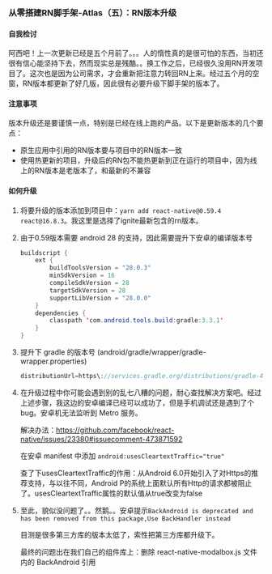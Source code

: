### 从零搭建RN脚手架-Atlas（五）：RN版本升级

#### 自我检讨

阿西吧！上一次更新已经是五个月前了。。。人的惰性真的是很可怕的东西，当初还很有信心能坚持下去，然而现实总是残酷。。换工作之后，已经很久没用RN开发项目了。这次也是因为公司需求，才会重新把注意力转回RN上来。经过五个月的空窗，RN版本都更新了好几版，因此很有必要升级下脚手架的版本了。

#### 注意事项

版本升级还是要谨慎一点，特别是已经在线上跑的产品。以下是更新版本的几个要点：

* 原生应用中引用的RN版本要与项目中的RN版本一致
* 使用热更新的项目，升级后的RN包不能热更新到正在运行的项目中，因为线上的RN版本是老版本了，和最新的不兼容

#### 如何升级

1. 将要升级的版本添加到项目中：`yarn add react-native@0.59.4 react@16.8.3`。我这里是选择了ignite最新包含的rn版本。

2. 由于0.59版本需要 android 28 的支持，因此需要提升下安卓的编译版本号

   ```java
   buildscript {
       ext {
           buildToolsVersion = "28.0.3"
           minSdkVersion = 16
           compileSdkVersion = 28
           targetSdkVersion = 28
           supportLibVersion = "28.0.0"
       }
       dependencies {
           classpath 'com.android.tools.build:gradle:3.3.1'
       }
   }
   ```

3. 提升下 gradle 的版本号 (android/gradle/wrapper/gradle-wrapper.properties)

   ```java
   distributionUrl=https\://services.gradle.org/distributions/gradle-4.10.1-all.zip
   ```

4. 在升级过程中你可能会遇到别的乱七八糟的问题，耐心查找解决方案吧。经过上述步骤，我这边的安卓编译已经可以成功了，但是手机调试还是遇到了个bug。安卓机无法监听到 Metro 服务。

   解决办法：https://github.com/facebook/react-native/issues/23380#issuecomment-473871592

   在安卓 manifest 中添加 `android:usesCleartextTraffic="true"`

   查了下usesCleartextTraffic的作用：从Android 6.0开始引入了对Https的推荐支持，与以往不同，Android P的系统上面默认所有Http的请求都被阻止了。usesCleartextTraffic属性的默认值从true改变为false

5. 至此，貌似没问题了。。然鹅。。安卓提示`BackAndroid is deprecated and has been removed from this package,Use BackHandler instead`

   目测是很多第三方库的版本太低了，索性把第三方库都升级下。

   最终的问题出在我们自己的组件库上：删除 react-native-modalbox.js 文件内的 BackAndroid 引用

